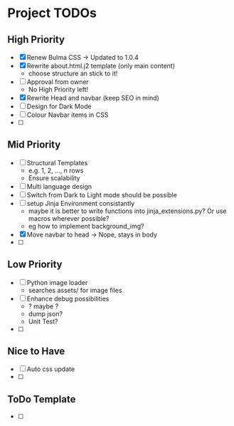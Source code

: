 # Project TODOs

## High Priority
- [x] Renew Bulma CSS
        -> Updated to 1.0.4
- [x] Rewrite about.html.j2 template (only main content)
    - choose structure an stick to it!
- [ ] Approval from owner
    - No High Priority left!
- [x] Rewrite Head and navbar (keep SEO in mind)
- [ ] Design for Dark Mode
- [ ] Colour Navbar items in CSS
- [ ] 


## Mid Priority
- [ ] Structural Templates
    - e.g. 1, 2, ..., n rows
    - Ensure scalability
- [ ] Multi language design
- [ ] Switch from Dark to Light mode should be possible
- [ ] setup Jinja Environment consistantly
    - maybe it is better to write functions into jinja_extensions.py? Or use macros wherever possible?
    - eg how to implement background_img?
- [x] Move navbar to head
        -> Nope, stays in body
- [ ] 

## Low Priority
- [ ] Python image loader
    - searches assets/ for image files
- [ ] Enhance debug possibilities
    - ? maybe ?
    - dump json?
    - Unit Test?
- [ ] 

## Nice to Have
- [ ] Auto css update
- [ ] 

## ToDo Template
- [ ] 